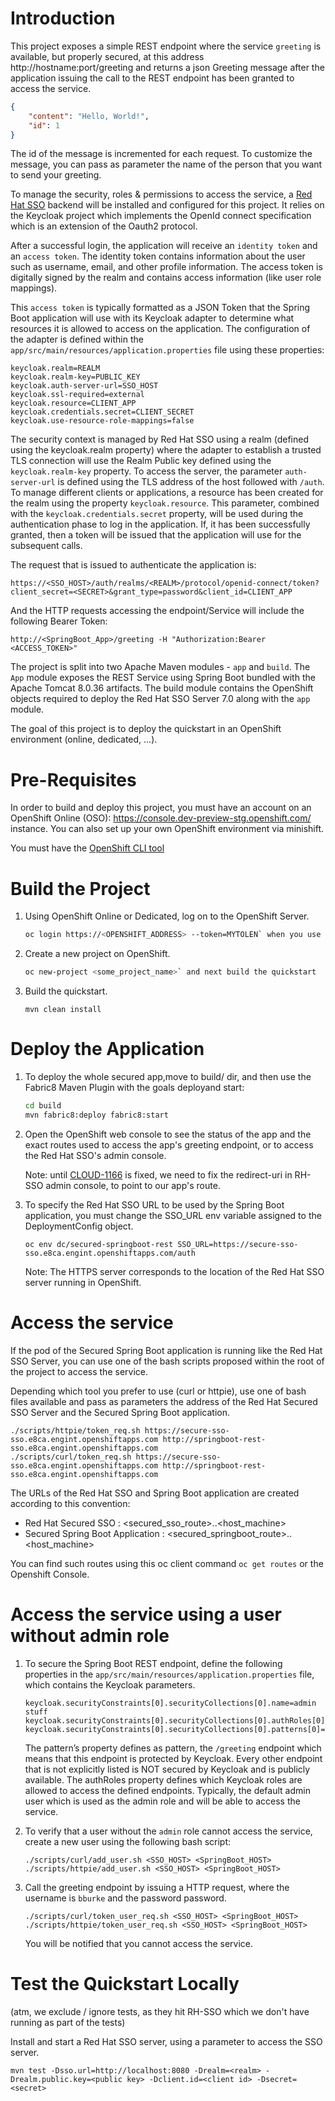 # Introduction

This project exposes a simple REST endpoint where the service `greeting` is available, but properly secured, at this address http://hostname:port/greeting
and returns a json Greeting message after the application issuing the call to the REST endpoint has been granted to access the service.

```json
{
    "content": "Hello, World!",
    "id": 1
}
```

The id of the message is incremented for each request. To customize the message, you can pass as parameter the name of the person that you want to send your greeting.

To manage the security, roles & permissions to access the service, a [Red Hat SSO](https://access.redhat.com/documentation/en/red-hat-single-sign-on/7.0/securing-applications-and-services-guide/securing-applications-and-services-guide) backend will be installed and configured for this project.
It relies on the Keycloak project which implements the OpenId connect specification which is an extension of the Oauth2 protocol.

After a successful login, the application will receive an `identity token` and an `access token`.
The identity token contains information about the user such as username, email, and other profile information.
The access token is digitally signed by the realm and contains access information (like user role mappings).

This `access token` is typically formatted as a JSON Token that the Spring Boot application will use with its Keycloak adapter to determine what resources it is allowed to access on the application.
The configuration of the adapter is defined within the `app/src/main/resources/application.properties` file using these properties:

```
keycloak.realm=REALM
keycloak.realm-key=PUBLIC_KEY
keycloak.auth-server-url=SSO_HOST
keycloak.ssl-required=external
keycloak.resource=CLIENT_APP
keycloak.credentials.secret=CLIENT_SECRET
keycloak.use-resource-role-mappings=false
```

The security context is managed by Red Hat SSO using a realm (defined using the keycloak.realm property) where the adapter to establish a trusted TLS connection will use the Realm Public key defined using the `keycloak.realm-key` property.
To access the server, the parameter `auth-server-url` is defined using the TLS address of the host followed with `/auth`.
To manage different clients or applications, a resource has been created for the realm using the property `keycloak.resource`.
This parameter, combined with the `keycloak.credentials.secret` property, will be used during the authentication phase to log in the application.
If, it has been successfully granted, then a token will be issued that the application will use for the subsequent calls.

The request that is issued to authenticate the application is:

```
https://<SSO_HOST>/auth/realms/<REALM>/protocol/openid-connect/token?client_secret=<SECRET>&grant_type=password&client_id=CLIENT_APP
```

And the HTTP requests accessing the endpoint/Service will include the following Bearer Token:

```
http://<SpringBoot_App>/greeting -H "Authorization:Bearer <ACCESS_TOKEN>"
```

The project is split into two Apache Maven modules - `app` and `build`.
The `App` module exposes the REST Service using Spring Boot bundled with the Apache Tomcat 8.0.36 artifacts.
The build module contains the OpenShift objects required to deploy the Red Hat SSO Server 7.0 along with the `app` module.

The goal of this project is to deploy the quickstart in an OpenShift environment (online, dedicated, ...).

# Pre-Requisites

In order to build and deploy this project, you must have an account on an OpenShift Online (OSO): https://console.dev-preview-stg.openshift.com/ instance.
You can also set up your own OpenShift environment via minishift.

You must have the [OpenShift CLI tool](https://docs.openshift.com/online/cli_reference/get_started_cli.html)

# Build the Project

1. Using OpenShift Online or Dedicated, log on to the OpenShift Server.

    ```bash
    oc login https://<OPENSHIFT_ADDRESS> --token=MYTOLEN` when you use OpenShift Online or Dedicated.
    ```

1. Create a new project on OpenShift.

    ```bash
    oc new-project <some_project_name>` and next build the quickstart
    ```

1. Build the quickstart.

    ```
    mvn clean install
    ```

# Deploy the Application

1. To deploy the whole secured app,move to build/ dir, and then use the Fabric8 Maven Plugin with the goals deployand start:

    ```bash
    cd build
    mvn fabric8:deploy fabric8:start
    ```

1. Open the OpenShift web console to see the status of the app and the exact routes used to access the app's greeting endpoint, or to access the Red Hat SSO's admin console.

    Note: until [CLOUD-1166](https://issues.jboss.org/browse/CLOUD-1166) is fixed,
    we need to fix the redirect-uri in RH-SSO admin console, to point to our app's route.

1. To specify the Red Hat SSO URL to be used by the Spring Boot application,
you must change the SSO_URL env variable assigned to the DeploymentConfig object.

    ```
    oc env dc/secured-springboot-rest SSO_URL=https://secure-sso-sso.e8ca.engint.openshiftapps.com/auth
    ```

    Note: The HTTPS server corresponds to the location of the Red Hat SSO server running in OpenShift.

# Access the service

If the pod of the Secured Spring Boot application is running like the Red Hat SSO Server,
you can use one of the bash scripts proposed within the root of the project to access the service.

Depending which tool you prefer to use (curl or httpie),
use one of bash files available and pass as parameters the address of the Red Hat Secured SSO Server and the Secured Spring Boot application.

```
./scripts/httpie/token_req.sh https://secure-sso-sso.e8ca.engint.openshiftapps.com http://springboot-rest-sso.e8ca.engint.openshiftapps.com
./scripts/curl/token_req.sh https://secure-sso-sso.e8ca.engint.openshiftapps.com http://springboot-rest-sso.e8ca.engint.openshiftapps.com
```

The URLs of the Red Hat SSO and Spring Boot application are created according to this convention:

* Red Hat Secured SSO : <secured_sso_route>.<namespace>.<host_machine>
* Secured Spring Boot Application : <secured_springboot_route>.<namespace>.<host_machine>

You can find such routes using this oc client command `oc get routes` or the Openshift Console.

# Access the service using a user without admin role

1. To secure the Spring Boot REST endpoint, define the following properties in the `app/src/main/resources/application.properties` file, which contains the Keycloak parameters.

    ```
    keycloak.securityConstraints[0].securityCollections[0].name=admin stuff
    keycloak.securityConstraints[0].securityCollections[0].authRoles[0]=admin
    keycloak.securityConstraints[0].securityCollections[0].patterns[0]=/greeting
    ```
    The pattern’s property defines as pattern, the `/greeting` endpoint which means that this endpoint is protected by Keycloak.
    Every other endpoint that is not explicitly listed is NOT secured by Keycloak and is publicly available.
    The authRoles property defines which Keycloak roles are allowed to access the defined endpoints.
    Typically, the default admin user which is used as the admin role and will be able to access the service.

1. To verify that a user without the `admin` role cannot access the service, create a new user using the following bash script:

    ```
    ./scripts/curl/add_user.sh <SSO_HOST> <SpringBoot_HOST>
    ./scripts/httpie/add_user.sh <SSO_HOST> <SpringBoot_HOST>
    ```

1. Call the greeting endpoint by issuing a HTTP request, where the username is `bburke` and the password password.

    ```
    ./scripts/curl/token_user_req.sh <SSO_HOST> <SpringBoot_HOST>
    ./scripts/httpie/token_user_req.sh <SSO_HOST> <SpringBoot_HOST>
    ```

    You will be notified that you cannot access the service.

# Test the Quickstart Locally

(atm, we exclude / ignore tests, as they hit RH-SSO which we don't have running as part of the tests)

Install and start a Red Hat SSO server, using a parameter to access the SSO server.

```
mvn test -Dsso.url=http://localhost:8080 -Drealm=<realm> -Drealm.public.key=<public key> -Dclient.id=<client id> -Dsecret=<secret>
```